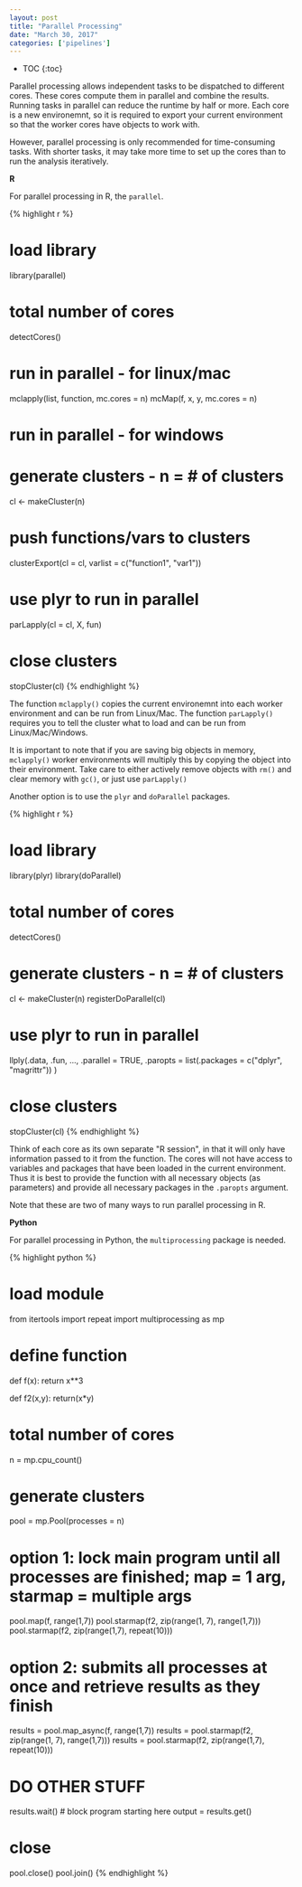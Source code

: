 ```yaml
---
layout: post
title: "Parallel Processing"
date: "March 30, 2017"
categories: ['pipelines']
---
```


* TOC
{:toc}

Parallel processing allows independent tasks to be dispatched to different cores. These cores compute them in parallel and combine the results. Running tasks in parallel can reduce the runtime by half or more. Each core is a new environemnt, so it is required to export your current environment so that the worker cores have objects to work with.

However, parallel processing is only recommended for time-consuming tasks. With shorter tasks, it may take more time to set up the cores than to run the analysis iteratively. 

**R**

For parallel processing in R, the `parallel`.

{% highlight r %}
# load library
library(parallel)

# total number of cores
detectCores()

# run in parallel - for linux/mac
mclapply(list, function, mc.cores = n)
mcMap(f, x, y, mc.cores = n)

# run in parallel - for windows

# generate clusters - n = # of clusters
cl <- makeCluster(n)

# push functions/vars to clusters
clusterExport(cl = cl, varlist = c("function1", "var1"))

# use plyr to run in parallel
parLapply(cl = cl, X, fun)

# close clusters
stopCluster(cl)
{% endhighlight %}

The function `mclapply()` copies the current environemnt into each worker environment and can be run from Linux/Mac. The function `parLapply()` requires you to tell the cluster what to load and can be run from Linux/Mac/Windows. 

It is important to note that if you are saving big objects in memory, `mclapply()` worker environments will multiply this by copying the object into their environment. Take care to either actively remove objects with `rm()` and clear memory with `gc()`, or just use `parLapply()`


Another option is to use the `plyr` and `doParallel` packages.

{% highlight r %}
# load library
library(plyr)
library(doParallel)

# total number of cores
detectCores()

# generate clusters - n = # of clusters
cl <- makeCluster(n)
registerDoParallel(cl)

# use plyr to run in parallel
llply(.data, .fun, ...,
      .parallel = TRUE, 
      .paropts = list(.packages = c("dplyr", "magrittr"))
      )

# close clusters
stopCluster(cl)
{% endhighlight %}

Think of each core as its own separate "R session", in that it will only have information passed to it from the function. The cores will not have access to variables and packages that have been loaded in the current environment. Thus it is best to provide the function with all necessary objects (as parameters) and provide all necessary packages in the `.paropts` argument. 

Note that these are two of many ways to run parallel processing in R. 

**Python**

For parallel processing in Python, the `multiprocessing` package is needed.

{% highlight python %}
# load module
from itertools import repeat
import multiprocessing as mp

# define function
def f(x):
  return x**3

def f2(x,y):
  return(x*y)
  
# total number of cores
n = mp.cpu_count()
  
# generate clusters
pool = mp.Pool(processes = n)

# option 1: lock main program until all processes are finished; map = 1 arg, starmap = multiple args
pool.map(f, range(1,7))
pool.starmap(f2, zip(range(1, 7), range(1,7)))
pool.starmap(f2, zip(range(1,7), repeat(10)))

# option 2: submits all processes at once and retrieve results as they finish
results = pool.map_async(f, range(1,7))
results = pool.starmap(f2, zip(range(1, 7), range(1,7)))
results = pool.starmap(f2, zip(range(1,7), repeat(10)))
# DO OTHER STUFF
results.wait() # block program starting here
output = results.get()

# close 
pool.close()
pool.join()
{% endhighlight %}

